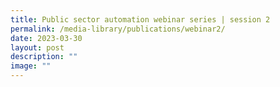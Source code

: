 ```yaml
---
title: Public sector automation webinar series | session 2
permalink: /media-library/publications/webinar2/
date: 2023-03-30
layout: post
description: ""
image: ""
---
```


